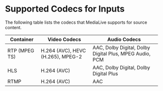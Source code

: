 # Supported Codecs for Inputs<a name="inputs-supported-containers-and-codecs"></a>

The following table lists the codecs that MediaLive supports for source content\.


| Container | Video Codecs | Audio Codecs | 
| --- | --- | --- | 
| RTP \(MPEG TS\) | H\.264 \(AVC\), HEVC \(H\.265\), MPEG\-2 | AAC, Dolby Digital, Dolby Digital Plus, MPEG Audio, PCM | 
| HLS | H\.264 \(AVC\) | AAC, Dolby Digital, Dolby Digital Plus | 
| RTMP | H\.264 \(AVC\) | AAC | 